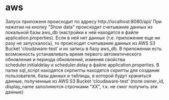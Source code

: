 # aws
Запуск приложеня происходит по адресу http://localhost:8080/api/
При нажатии на кнопку "Show data" происходит считывание данных из локальной базы aws_db (настройки к ней находятся в файле application.properties).
Если в ней нет данных (т.е. приложение еще ни разу не запускалось), то происходит считывание данных из AWS S3 Bucket ʻcloudaware-testʼ и их запись в базу aws_db.
В приложении есть возможность устанавливать время первого автоматического обновления и периода обновлений, изменяя свойства scheduler.initialdelay и 
scheduler.delay в файле application.properties.
В папке sql_sсript находятся скрпипты находятся скрипты для создания пользователя, базы данных и таблицы, в которой будут храниться данные,
полученные из AWS S3 Bucket ʻcloudaware-testʼ (поля owner_id, display_name заполняются строчками "ХХ", т.к. не смог получить эти данные) 
